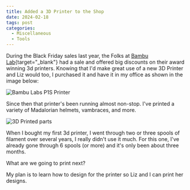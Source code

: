 ```yaml
---
title: Added a 3D Printer to the Shop
date: 2024-02-18
tags: post
categories:
  - Miscellaneous
  - Tools
---
```


During the Black Friday sales last year, the Folks at [Bambu Lab](https://bambulab.com/en){target="_blank"} had a sale and offered big discounts on their award winning 3d printers. Knowing that I'd make great use of a new 3D Printer and Liz would too, I purchased it and have it in my office as shown in the image below:

![Bambu Labs P1S Printer](/images/2024/bambu-labs-p1s.jpg)

Since then that printer's been running almost non-stop. I've printed a variety of Madalorian helmets, vambraces, and more.

![3D Printed parts](/images/2024/3d-printed-parts.jpg)

When I bought my first 3d printer, I went through two or three spools of filament over several years, I really didn't use it much. For this one, I've already gone through 6 spools (or more) and it's only been about three months. 

What are we going to print next?

My plan is to learn how to design for the printer so Liz and I can print her designs. 
